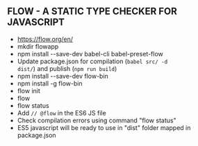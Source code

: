 ## FLOW - A STATIC TYPE CHECKER FOR JAVASCRIPT
- https://flow.org/en/
- mkdir flowapp
- npm install --save-dev babel-cli babel-preset-flow
- Update package.json for compilation (<code>babel src/ -d dist/</code>) and publish (<code>npm run build</code>)
- npm install --save-dev flow-bin
- npm install -g flow-bin
- flow init
- flow
- flow status
- Add <code>// @flow</code> in the ES6 JS file
- Check compilation errors using command "flow status" 
- ES5 javascript will be ready to use in "dist" folder mapped in package.json

